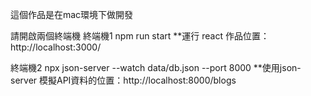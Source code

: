 這個作品是在mac環境下做開發

請開啟兩個終端機
終端機1 npm run start
**運行 react
作品位置：http://localhost:3000/

終端機2 npx json-server --watch data/db.json --port 8000
**使用json-server
模擬API資料的位置：http://localhost:8000/blogs

